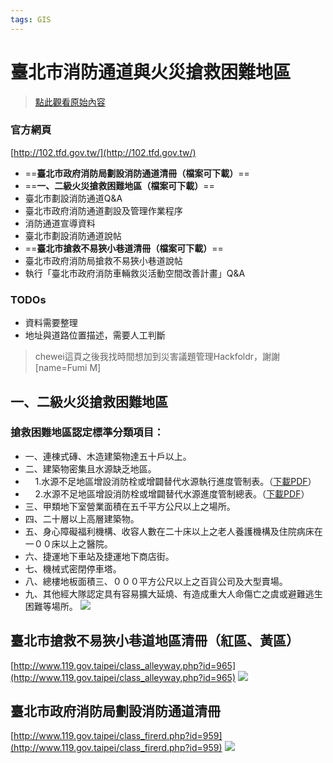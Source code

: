 ```yaml
---
tags: GIS
---
```


# 臺北市消防通道與火災搶救困難地區

> [點此觀看原始內容](https://g0v.hackpad.tw/bzwYsK73YCp)


### 官方網頁

[http://102.tfd.gov.tw/](http://102.tfd.gov.tw/)
- ==**臺北市政府消防局劃設消防通道清冊（檔案可下載）**==
- ==**一、二級火災搶救困難地區（檔案可下載）**==
- 臺北市劃設消防通道Q&A
- 臺北市政府消防通道劃設及管理作業程序
- 消防通道宣導資料
- 臺北市劃設消防通道說帖
- ==**臺北市搶救不易狹小巷道清冊（檔案可下載）**==
- 臺北市政府消防局搶救不易狹小巷道說帖
- 執行「臺北市政府消防車輛救災活動空間改善計畫」Q&A

### TODOs

- 資料需要整理
- 地址與道路位置描述，需要人工判斷

> chewei這頁之後我找時間想加到災害議題管理Hackfoldr，謝謝
> [name=Fumi M]



## 一、二級火災搶救困難地區

### 搶救困難地區認定標準分類項目：

- 一、連棟式磚、木造建築物達五十戶以上。
- 二、建築物密集且水源缺乏地區。
-     1.水源不足地區增設消防栓或增闢替代水源執行進度管制表。（[下載PDF](http://www.119.gov.taipei/rescuezoom_1.pdf)）
-     2.水源不足地區增設消防栓或增闢替代水源進度管制總表。（[下載PDF](http://www.119.gov.taipei/rescuezoom_2.pdf)）
- 三、甲類地下室營業面積在五千平方公尺以上之場所。
- 四、二十層以上高層建築物。
- 五、身心障礙福利機構、收容人數在二十床以上之老人養護機構及住院病床在一００床以上之醫院。
- 六、捷運地下車站及捷運地下商店街。
- 七、機械式密閉停車塔。
- 八、總樓地板面積三、０００平方公尺以上之百貨公司及大型賣場。
- 九、其他經大隊認定具有容易擴大延燒、有造成重大人命傷亡之虞或避難逃生困難等場所。
![](https://g0vhackmd.blob.core.windows.net/g0v-hackmd-images/upload_30ca5a1a4f5b7cbd738693f4c37f5739)



## 臺北市搶救不易狹小巷道地區清冊（紅區、黃區）

[http://www.119.gov.taipei/class_alleyway.php?id=965](http://www.119.gov.taipei/class_alleyway.php?id=965)
![](https://g0vhackmd.blob.core.windows.net/g0v-hackmd-images/upload_876c0620cc29a24befabfb668ef5f164)



## 臺北市政府消防局劃設消防通道清冊

[http://www.119.gov.taipei/class_firerd.php?id=959](http://www.119.gov.taipei/class_firerd.php?id=959)
![](https://g0vhackmd.blob.core.windows.net/g0v-hackmd-images/upload_1a9cb0445370b6c6f0ebad1ab6991e0f)




